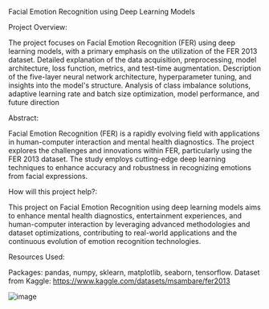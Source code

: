 Facial Emotion Recognition using Deep Learning Models

Project Overview:

The project focuses on Facial Emotion Recognition (FER) using deep learning models, with a primary emphasis on the utilization of the FER 2013 dataset.
Detailed explanation of the data acquisition, preprocessing, model architecture, loss function, metrics, and test-time augmentation.
Description of the five-layer neural network architecture, hyperparameter tuning, and insights into the model's structure.
Analysis of class imbalance solutions, adaptive learning rate and batch size optimization, model performance, and future direction

Abstract:

Facial Emotion Recognition (FER) is a rapidly evolving field with applications in human-computer interaction and mental health diagnostics. The project explores the challenges and innovations within FER, particularly using the FER 2013 dataset. The study employs cutting-edge deep learning techniques to enhance accuracy and robustness in recognizing emotions from facial expressions.

How will this project help?:

This project on Facial Emotion Recognition using deep learning models aims to enhance mental health diagnostics, entertainment experiences, and human-computer interaction by leveraging advanced methodologies and dataset optimizations, contributing to real-world applications and the continuous evolution of emotion recognition technologies.

Resources Used:

Packages: pandas, numpy, sklearn, matplotlib, seaborn, tensorflow.
Dataset from Kaggle: https://www.kaggle.com/datasets/msambare/fer2013

![image](https://github.com/user-attachments/assets/72319f25-0f23-4485-b0f9-91dcb9a2502b)
